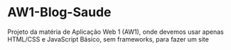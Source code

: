 # AW1-Blog-Saude
Projeto da matéria de Aplicação Web 1 (AW1), onde devemos usar apenas HTML/CSS e JavaScript Básico, sem frameworks, para fazer um site 
